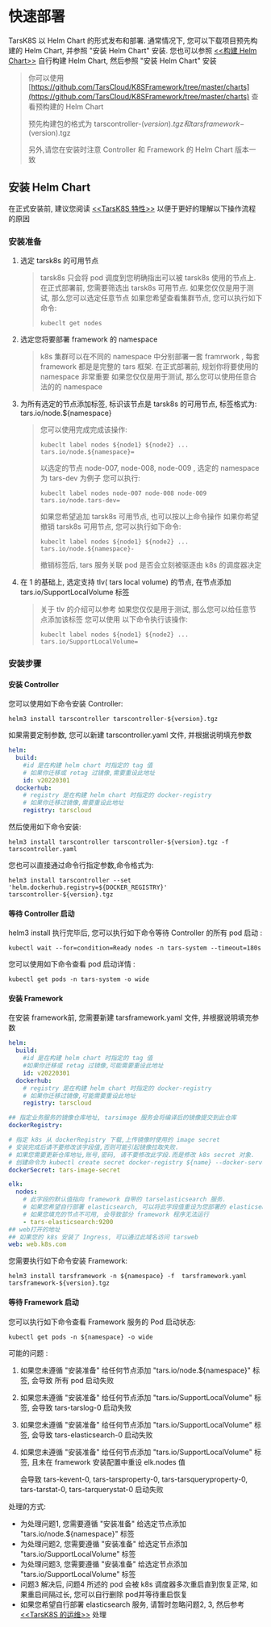 # 快速部署

TarsK8S 以 Helm Chart 的形式发布和部署. 通常情况下, 您可以下载项目预先构建的 Helm Chart, 并参照 "安装 Helm Chart"  安装.
您也可以参照 [<<构建 Helm Chart>>](source-deploy.md) 自行构建 Helm Chart, 然后参照 "安装 Helm Chart" 安装
> 你可以使用[https://github.com/TarsCloud/K8SFramework/tree/master/charts](https://github.com/TarsCloud/K8SFramework/tree/master/charts) 查看预构建的 Helm Chart
> 
> 预先构建包的格式为 tarscontroller-$(version).tgz 和 tarsframework-$(version).tgz
> 
> 另外,请您在安装时注意 Controller 和 Framework 的 Helm Chart 版本一致

## 安装 Helm Chart

在正式安装前, 建议您阅读 [<<TarsK8S 特性>>](property.md) 以便于更好的理解以下操作流程的原因

### 安装准备

1. 选定 tarsk8s 的可用节点
   > tarsk8s 只会将 pod 调度到您明确指出可以被 tarsk8s 使用的节点上. 在正式部署前, 您需要筛选出 tarsk8s 可用节点.
   > 如果您仅仅是用于测试, 那么您可以选定任意节点
   > 如果您希望查看集群节点, 您可以执行如下命令:
   > ```shell
    > kubeclt get nodes
    >```
2. 选定您将要部署 framework 的 namespace
   > k8s 集群可以在不同的 namespace 中分别部署一套 framrwork , 每套 framework 都是是完整的 tars 框架.
   > 在正式部署前, 规划你将要使用的 namespace 非常重要
   > 如果您仅仅是用于测试, 那么您可以使用任意合法的的 namespace

3. 为所有选定的节点添加标签, 标识该节点是 tarsk8s 的可用节点, 标签格式为: tars.io/node.${namespace}
   > 您可以使用完成完成该操作:
   > ```shell
    > kubeclt label nodes ${node1} ${node2} ... tars.io/node.${namespace}=
    > ```
   > 以选定的节点 node-007, node-008, node-009 , 选定的 namespace 为 tars-dev 为例子
   > 您可以执行:
   > ```shell
    > kubeclt label nodes node-007 node-008 node-009 tars.io/node.tars-dev=
    > ```
   > 如果您希望追加 tarsk8s 可用节点, 也可以按以上命令操作
   > 如果你希望撤销 tarsk8s 可用节点, 您可以执行如下命令:
   > ```shell
    > kubeclt label nodes ${node1} ${node2} ... tars.io/node.${namespace}-
    > ```
   > 撤销标签后, tars 服务关联 pod 是否会立刻被驱逐由 k8s 的调度器决定

4. 在 1 的基础上, 选定支持 tlv( tars local volume) 的节点, 在节点添加 tars.io/SupportLocalVolume 标签
   > 关于 tlv 的介绍可以参考
   > 如果您仅仅是用于测试, 那么您可以给任意节点添加该标签
   > 您可以使用 以下命令执行该操作:
   >
   > ```shell
   > kubeclt label nodes ${node1} ${node2} ... tars.io/SupportLocalVolume=
   > ```

### 安装步骤

#### 安装 Controller

您可以使用如下命令安装 Controller:

```shell
helm3 install tarscontroller tarscontroller-${version}.tgz
```

如果需要定制参数, 您可以新建 tarscontroller.yaml 文件, 并根据说明填充参数

```yaml
helm:
  build:
    #id 是在构建 helm chart 时指定的 tag 值
    # 如果你迁移或 retag 过镜像,需要重设此地址
    id: v20220301
  dockerhub:
    # registry 是在构建 helm chart 时指定的 docker-registry
    # 如果你迁移过镜像,需要重设此地址
    registry: tarscloud
```

然后使用如下命令安装:

```shell
helm3 install tarscontroller tarscontroller-${version}.tgz -f tarscontroller.yaml
```

您也可以直接通过命令行指定参数,命令格式为:

```shell
helm3 install tarscontroller --set 'helm.dockerhub.registry=${DOCKER_REGISTRY}' tarscontroller-${version}.tgz
```

#### 等待 Controller 启动

helm3 install 执行完毕后, 您可以执行如下命令等待 Controller 的所有 pod 启动 :

```shell
kubectl wait --for=condition=Ready nodes -n tars-system --timeout=180s
```

您可以使用如下命令查看 pod 启动详情 :

```shell
kubectl get pods -n tars-system -o wide
```

#### 安装 Framework

在安装 framework前, 您需要新建 tarsframework.yaml 文件, 并根据说明填充参数

```yaml
helm:
  build:
    #id 是在构建 helm chart 时指定的 tag 值
    #如果你迁移或 retag 过镜像,可能需要重设此地址
    id: v20220301
  dockerhub:
    # registry 是在构建 helm chart 时指定的 docker-registry
    # 如果你迁移过镜像,可能需要重设此地址
    registry: tarscloud

## 指定业务服务的镜像仓库地址, tarsimage 服务会将编译后的镜像提交到此仓库
dockerRegistry:

# 指定 k8s 从 dockerRegistry 下载,上传镜像时使用的 image secret
# 安装完成后请不要修改该字段值,否则可能引起镜像拉取失败.
# 如果您需要更新仓库地址,账号,密码, 请不要修改此字段.而是修改 k8s secret 对象.
# 创建命令为 kubectl create secret docker-registry ${name} --docker-server=DOCKER_REGISTRY --docker-username=DOCKER_USER --docker-password=DOCKER_PASSWORD
dockerSecret: tars-image-secret

elk:
  nodes:
    # 此字段的默认值指向 framework 自带的 tarselasticsearch 服务.
    # 如果您希望自行部署 elasticsearch, 可以将此字段值重设为您部署的 elasticsearch 节点值
    # 如果您填充的节点不可用, 会导致部分 framework 程序无法运行
    - tars-elasticsearch:9200
## web打开的地址
## 如果您的 k8s 安装了 Ingress, 可以通过此域名访问 tarsweb
web: web.k8s.com
```

您需要执行如下命令安装 Framework:

```shell
helm3 install tarsframework -n ${namespace} -f  tarsframework.yaml tarsframework-${version}.tgz
```

#### 等待 Framework 启动

您可以执行如下命令查看 Framework 服务的 Pod 启动状态:

```shell
kubectl get pods -n ${namespace} -o wide
```

可能的问题 :

1. 如果您未遵循 "安装准备"  给任何节点添加  "tars.io/node.${namespace}"  标签, 会导致 所有 pod 启动失败

2. 如果您未遵循 "安装准备"  给任何节点添加  "tars.io/SupportLocalVolume" 标签, 会导致 tars-tarslog-0 启动失败

3. 如果您未遵循 "安装准备"  给任何节点添加  "tars.io/SupportLocalVolume" 标签, 会导致 tars-elasticsearch-0 启动失败

4. 如果您未遵循 "安装准备"  给任何节点添加  "tars.io/SupportLocalVolume" 标签, 且未在 framework 安装配置中重设 elk.nodes 值

   会导致 tars-kevent-0, tars-tarsproperty-0, tars-tarsqueryproperty-0, tars-tarstat-0, tars-tarquerystat-0 启动失败

处理的方式:

+ 为处理问题1, 您需要遵循  "安装准备"  给选定节点添加  "tars.io/node.${namespace}"  标签
+ 为处理问题2, 您需要遵循  "安装准备"  给选定节点添加  "tars.io/SupportLocalVolume" 标签
+ 为处理问题3, 您需要遵循  "安装准备"  给选定节点添加  "tars.io/SupportLocalVolume" 标签
+ 问题3 解决后, 问题4 所述的 pod 会被 k8s 调度器多次重启直到恢复正常, 如果重启间隔过长, 您可以自行删除 pod并等待重启恢复
+ 如果您希望自行部署 elasticsearch 服务, 请暂时忽略问题2, 3, 然后参考  [<<TarsK8S 的运维>>](cloud-operator.md) 处理
